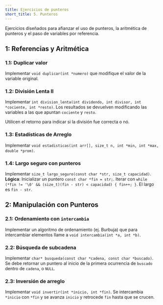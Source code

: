 ```yaml
---
title: Ejercicios de punteros
short_title: 5. Punteros
---
```


Ejercicios diseñados para afianzar el uso de punteros, la aritmética de punteros
y el paso de variables por referencia.

## 1: Referencias y Aritmética

### 1.1: Duplicar valor

Implementar `void duplicar(int *numero)` que modifique el valor de la variable
original.

### 1.2: División Lenta II

Implementar
`int division_lenta(int dividendo, int divisor, int *cociente, int *resto)`.
Los resultados se devuelven modificando las variables a las que apuntan
`cociente` y `resto`.

Utilicen el retorno para indicar si la división fue correcta o nó.

### 1.3: Estadísticas de Arreglo

Implementar
`void estadisticas(int arr[], size_t n, int *min, int *max, double *prom)`.

### 1.4: Largo seguro con punteros

Implementar `size_t largo_seguro(const char *str, size_t capacidad)`.
**Lógica**: Inicializar un puntero `const char *fin = str;`. Iterar con
`while (*fin != '\0' && (size_t)(fin - str) < capacidad) { fin++; }`. El largo
es `fin - str`.

## 2: Manipulación con Punteros

### 2.1: Ordenamiento con `intercambia`

Implementar un algoritmo de ordenamiento (ej. Burbuja) que para intercambiar
elementos llame a `void intercambia(int *a, int *b)`.

### 2.2: Búsqueda de subcadena

Implementar `char* busqueda(const char *cadena, const char *buscado)`. Se debe
retornar un puntero al inicio de la primera ocurrencia de `buscado` dentro de
`cadena`, o `NULL`.

### 2.3: Inversión de arreglo

Implementar `void invertir(int *inicio, int *fin)`. Se intercambia `*inicio` con
`*fin` y se avanza `inicio` y retrocede `fin` hasta que se crucen.
